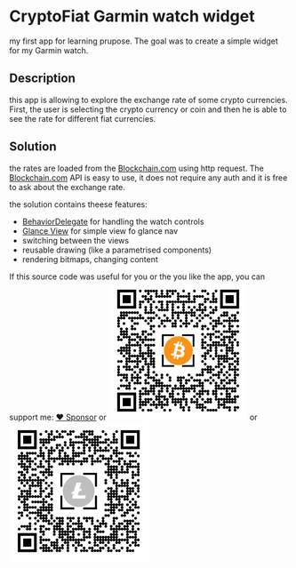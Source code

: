 # CryptoFiat Garmin watch widget

my first app for learning prupose. The goal was to create a simple widget for my Garmin watch.

## Description

this app is allowing to explore the exchange rate of some crypto currencies.
First, the user is selecting the crypto currency or coin and then he is able to see the rate for different fiat currencies.

## Solution

the rates are loaded from the [Blockchain.com](https://www.blockchain.com/) using http request. The [Blockchain.com](https://www.blockchain.com/) API is easy to use, it does not require any auth and it is free to ask about the exchange rate.

the solution contains theese features:

- [BehaviorDelegate](https://developer.garmin.com/connect-iq/api-docs/Toybox/WatchUi/BehaviorDelegate.html) for handling the watch controls
- [Glance View](https://developer.garmin.com/connect-iq/api-docs/Toybox/WatchUi/GlanceView.html) for simple view fo glance nav
- switching between the views
- reusable drawing (like a parametrised components)
- rendering bitmaps, changing content


If this source code was useful for you or the you like the app, you can support me:
[♥ Sponsor](https://github.com/sponsors/mayaleh) or
![BTC donate](btc-donate.png "BTC") or ![LTC donate](ltc-donate.png "LTC") 
